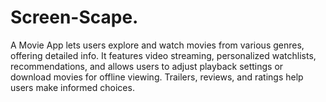 # Screen-Scape.
A Movie App lets users explore and watch movies from various genres, offering detailed info. It features video streaming, personalized watchlists, recommendations, and allows users to adjust playback settings or download movies for offline viewing. Trailers, reviews, and ratings help users make informed choices.
